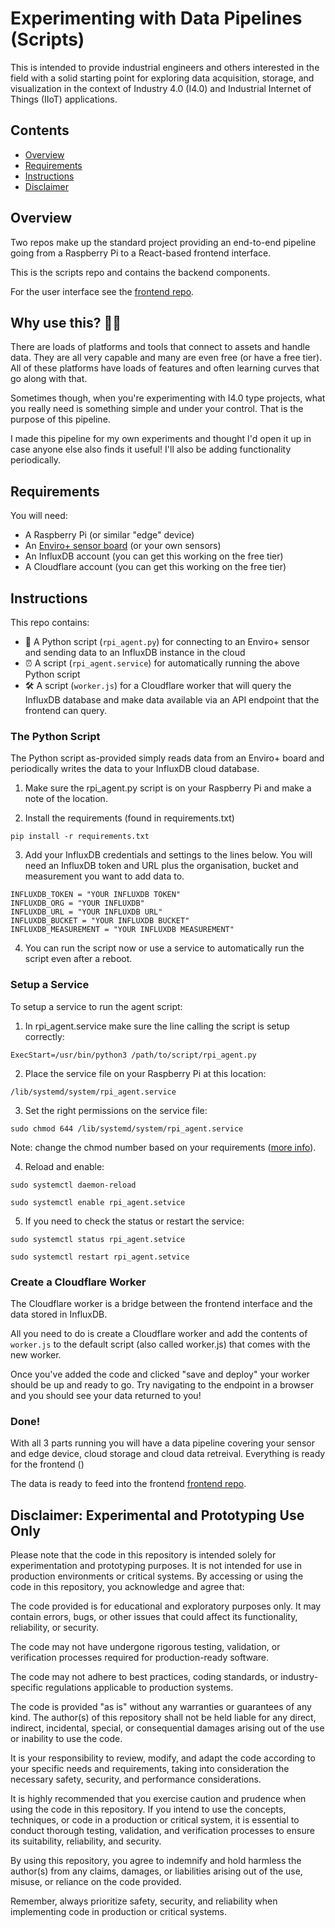 # Experimenting with Data Pipelines (Scripts)

This is intended to provide industrial engineers and others interested in the field with a solid starting point for exploring data acquisition, storage, and visualization in the context of Industry 4.0 (I4.0) and Industrial Internet of Things (IIoT) applications.

## Contents

- [Overview](#overview)
- [Requirements](#requirements)
- [Instructions](#instructions)
- [Disclaimer](#disclaimer-experimental-and-prototyping-use-only)

## Overview

Two repos make up the standard project providing an end-to-end pipeline going from a Raspberry Pi to a React-based frontend interface.

This is the scripts repo and contains the backend components.

For the user interface see the [frontend repo](https://github.com/darius-all-new/data-pipeline-experiments-frontend).

## Why use this? 🤷‍♂️

There are loads of platforms and tools that connect to assets and handle data. They are all very capable and many are even free (or have a free tier). All of these platforms have loads of features and often learning curves that go along with that.

Sometimes though, when you're experimenting with I4.0 type projects, what you really need is something simple and under your control. That is the purpose of this pipeline.

I made this pipeline for my own experiments and thought I'd open it up in case anyone else also finds it useful! I'll also be adding functionality periodically.

## Requirements

You will need:

- A Raspberry Pi (or similar "edge" device)
- An [Enviro+ sensor board](https://shop.pimoroni.com/products/enviro?variant=31155658457171) (or your own sensors)
- An InfluxDB account (you can get this working on the free tier)
- A Cloudflare account (you can get this working on the free tier)

## Instructions

This repo contains:

- 🐍 A Python script (`rpi_agent.py`) for connecting to an Enviro+ sensor and sending data to an InfluxDB instance in the cloud
- ⏰ A script (`rpi_agent.service`) for automatically running the above Python script
- 🛠️ A script (`worker.js`) for a Cloudflare worker that will query the InfluxDB database and make data available via an API endpoint that the frontend can query.

### The Python Script

The Python script as-provided simply reads data from an Enviro+ board and periodically writes the data to your InfluxDB cloud database.

1. Make sure the rpi_agent.py script is on your Raspberry Pi and make a note of the location.

2. Install the requirements (found in requirements.txt)

```
pip install -r requirements.txt
```

3. Add your InfluxDB credentials and settings to the lines below. You will need an InfluxDB token and URL plus the organisation, bucket and measurement you want to add data to.

```
INFLUXDB_TOKEN = "YOUR INFLUXDB TOKEN"
INFLUXDB_ORG = "YOUR INFLUXDB"
INFLUXDB_URL = "YOUR INFLUXDB URL"
INFLUXDB_BUCKET = "YOUR INFLUXDB BUCKET"
INFLUXDB_MEASUREMENT = "YOUR INFLUXDB MEASUREMENT"
```

4. You can run the script now or use a service to automatically run the script even after a reboot.

### Setup a Service

To setup a service to run the agent script:

1. In rpi_agent.service make sure the line calling the script is setup correctly:

```
ExecStart=/usr/bin/python3 /path/to/script/rpi_agent.py
```

2. Place the service file on your Raspberry Pi at this location:

```
/lib/systemd/system/rpi_agent.service
```

3. Set the right permissions on the service file:

```
sudo chmod 644 /lib/systemd/system/rpi_agent.service
```

Note: change the chmod number based on your requirements ([more info](https://en.wikipedia.org/wiki/Chmod)).

4. Reload and enable:

```
sudo systemctl daemon-reload
```

```
sudo systemctl enable rpi_agent.setvice
```

5. If you need to check the status or restart the service:

```
sudo systemctl status rpi_agent.setvice
```

```
sudo systemctl restart rpi_agent.setvice
```

### Create a Cloudflare Worker

The Cloudflare worker is a bridge between the frontend interface and the data stored in InfluxDB.

All you need to do is create a Cloudflare worker and add the contents of `worker.js` to the default script (also called worker.js) that comes with the new worker.

Once you've added the code and clicked "save and deploy" your worker should be up and ready to go. Try navigating to the endpoint in a browser and you should see your data returned to you!

### Done!

With all 3 parts running you will have a data pipeline covering your sensor and edge device, cloud storage and cloud data retreival. Everything is ready for the frontend ()

The data is ready to feed into the frontend [frontend repo](https://github.com/darius-all-new/data-pipeline-experiments-frontend).

## Disclaimer: Experimental and Prototyping Use Only

Please note that the code in this repository is intended solely for experimentation and prototyping purposes. It is not intended for use in production environments or critical systems. By accessing or using the code in this repository, you acknowledge and agree that:

The code provided is for educational and exploratory purposes only. It may contain errors, bugs, or other issues that could affect its functionality, reliability, or security.

The code may not have undergone rigorous testing, validation, or verification processes required for production-ready software.

The code may not adhere to best practices, coding standards, or industry-specific regulations applicable to production systems.

The code is provided "as is" without any warranties or guarantees of any kind. The author(s) of this repository shall not be held liable for any direct, indirect, incidental, special, or consequential damages arising out of the use or inability to use the code.

It is your responsibility to review, modify, and adapt the code according to your specific needs and requirements, taking into consideration the necessary safety, security, and performance considerations.

It is highly recommended that you exercise caution and prudence when using the code in this repository. If you intend to use the concepts, techniques, or code in a production or critical system, it is essential to conduct thorough testing, validation, and verification processes to ensure its suitability, reliability, and security.

By using this repository, you agree to indemnify and hold harmless the author(s) from any claims, damages, or liabilities arising out of the use, misuse, or reliance on the code provided.

Remember, always prioritize safety, security, and reliability when implementing code in production or critical systems.
